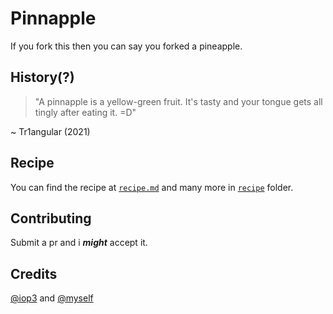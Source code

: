 # Pinnapple
If you fork this then you can say you forked a pineapple.


## History(?)
> "A pinnapple is a yellow-green fruit. It's tasty and your tongue gets all tingly after eating it. =D"

~ Tr1angular (2021) 

## Recipe
You can find the recipe at [`recipe.md`](https://github.com/iop3/Pinnapple/blob/main/recipe.md) and many more in [`recipe`](https://github.com/iop3/Pinnapple/tree/main/recipe) folder.

## Contributing
Submit a pr and i ***might*** accept it.

## Credits
[@iop3](https://github.com/iop3) and [@myself](https://github.com/Tr1angular)

